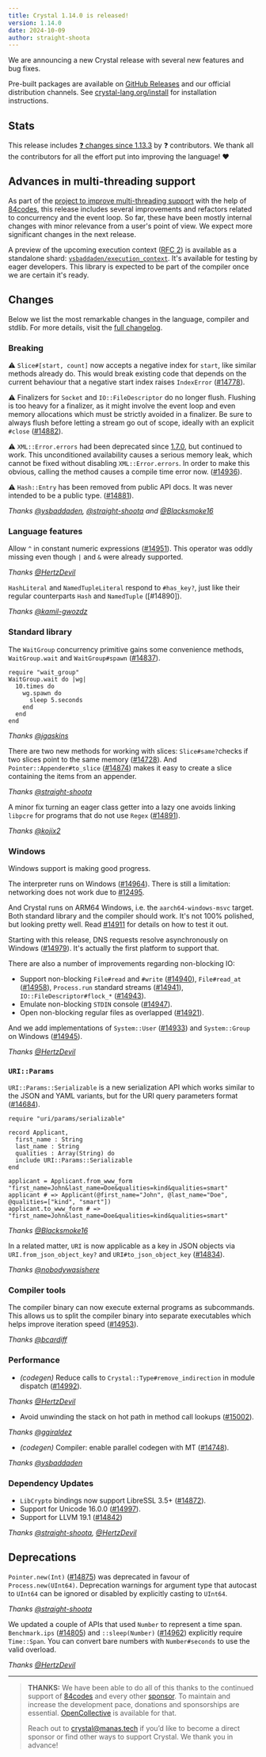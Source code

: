 ```yaml
---
title: Crystal 1.14.0 is released!
version: 1.14.0
date: 2024-10-09
author: straight-shoota
---
```

We are announcing a new Crystal release with several new features and bug fixes.

Pre-built packages are available on [GitHub Releases](https://github.com/crystal-lang/crystal/releases/tag/1.14.0)
and our official distribution channels.
See [crystal-lang.org/install](https://crystal-lang.org/install/) for
installation instructions.

## Stats

This release includes [❓ changes since 1.13.3](https://github.com/crystal-lang/crystal/pulls?q=is%3Apr+milestone%3A1.14.0)
by ❓ contributors. We thank all the contributors for all the effort put into
improving the language! ❤️

## Advances in multi-threading support

As part of the [project to improve multi-threading support](/2024/02/09/84codes-manas-mt) with the help of [84codes],
this release includes several improvements and refactors related to concurrency and the event loop. So far, these have been mostly internal changes with minor relevance from a user's point of view. We expect more significant changes in the next release.

A preview of the upcoming execution context ([RFC 2](https://github.com/crystal-lang/rfcs/pull/2)) is available as a standalone shard: [`ysbaddaden/execution_context`](https://github.com/ysbaddaden/execution_context). It's available for testing by eager developers. This library is expected to be part of the compiler once we are certain it's ready.

## Changes

Below we list the most remarkable changes in the language, compiler and stdlib.
For more details, visit the [full changelog](https://github.com/crystal-lang/crystal/releases/tag/1.14.0).

### Breaking

⚠️ `Slice#[start, count]` now accepts a negative index for `start`, like similar methods already do.
This would break existing code that depends on the current behaviour that a negative start index raises `IndexError` ([#14778]).

[#14778]: https://github.com/crystal-lang/crystal/pull/14778

⚠️ Finalizers for `Socket` and `IO::FileDescriptor` do no longer flush.
Flushing is too heavy for a finalizer, as it might involve the event loop and even memory allocations which must be strictly avoided in a finalizer.
Be sure to always flush before letting a stream go out of scope, ideally with an explicit `#close` ([#14882]).

[#14882]: https://github.com/crystal-lang/crystal/pull/14882

⚠️ `XML::Error.errors` had been deprecated since [1.7.0](/releases/2023-01-09-1.7.0-released.md), but continued to work.
This unconditioned availability causes a serious memory leak, which cannot be fixed without disabling `XML::Error.errors`.
In order to make this obvious, calling the method causes a compile time error now. ([#14936]).

[#14936]: https://github.com/crystal-lang/crystal/pull/14936

⚠️ `Hash::Entry` has been removed from public API docs. It was never intended to be a public type. ([#14881]).

*Thanks [@ysbaddaden], [@straight-shoota] and [@Blacksmoke16]*

[#14881]: https://github.com/crystal-lang/crystal/pull/14881

### Language features

Allow `^` in constant numeric expressions ([#14951]). This operator was oddly missing even though `|` and `&` were already supported.

*Thanks [@HertzDevil]*

[#14951]: https://github.com/crystal-lang/crystal/pull/14951

`HashLiteral` and `NamedTupleLiteral` respond to `#has_key?`, just like their regular counterparts `Hash` and `NamedTuple` ([#14890]).

*Thanks [@kamil-gwozdz]*

### Standard library

The `WaitGroup` concurrency primitive gains some convenience methods,
`WaitGroup.wait` and `WaitGroup#spawn` ([#14837]).

```crystal
require "wait_group"
WaitGroup.wait do |wg|
  10.times do
    wg.spawn do
      sleep 5.seconds
    end
  end
end
```

*Thanks [@jgaskins]*

[#14837]: https://github.com/crystal-lang/crystal/pull/14837

There are two new methods for working with slices: `Slice#same?`checks
if two slices point to the same memory ([#14728]).
And `Pointer::Appender#to_slice` ([#14874]) makes it easy to create a slice
containing the items from an appender.

[#14728]: https://github.com/crystal-lang/crystal/pull/14728
[#14874]: https://github.com/crystal-lang/crystal/pull/14874

*Thanks [@straight-shoota]*

A minor fix turning an eager class getter into a lazy one avoids linking `libpcre`
for programs that do not use `Regex` ([#14891]).

*Thanks [@kojix2]*

[#14891]: https://github.com/crystal-lang/crystal/pull/14891

### Windows

Windows support is making good progress.

The interpreter runs on Windows ([#14964]). There is still a limitation:
networking does not work due to [#12495].

And Crystal runs on ARM64 Windows, i.e. the `aarch64-windows-msvc` target.
Both standard library and the compiler should work. It's not 100% polished, but
looking pretty well. Read [#14911] for details on how to test it out.

Starting with this release, DNS requests resolve asynchronously on Windows ([#14979]).
It's actually the first platform to support that.

There are also a number of improvements regarding non-blocking IO:

- Support non-blocking `File#read` and `#write` ([#14940]), `File#read_at` ([#14958]), `Process.run` standard streams ([#14941]), `IO::FileDescriptor#flock_*` ([#14943]).
- Emulate non-blocking `STDIN` console ([#14947]).
- Open non-blocking regular files as overlapped ([#14921]).

And we add implementations of `System::User` ([#14933]) and `System::Group` on Windows ([#14945]).

*Thanks [@HertzDevil]*

[#14911]: https://github.com/crystal-lang/crystal/pull/14911
[#14921]: https://github.com/crystal-lang/crystal/pull/14921
[#14940]: https://github.com/crystal-lang/crystal/pull/14940
[#14958]: https://github.com/crystal-lang/crystal/pull/14958
[#14941]: https://github.com/crystal-lang/crystal/pull/14941
[#14943]: https://github.com/crystal-lang/crystal/pull/14943
[#14947]: https://github.com/crystal-lang/crystal/pull/14947
[#14979]: https://github.com/crystal-lang/crystal/pull/14979
[#14933]: https://github.com/crystal-lang/crystal/pull/14933
[#14945]: https://github.com/crystal-lang/crystal/pull/14945
[#14964]: https://github.com/crystal-lang/crystal/pull/14964
[#12495]: https://github.com/crystal-lang/crystal/issues/12495

### `URI::Params`

`URI::Params::Serializable` is a new serialization API which works similar to
the JSON and YAML variants, but for the URI query parameters format ([#14684]).

```crystal
require "uri/params/serializable"

record Applicant,
  first_name : String
  last_name : String
  qualities : Array(String) do
  include URI::Params::Serializable
end

applicant = Applicant.from_www_form "first_name=John&last_name=Doe&qualities=kind&qualities=smart"
applicant # => Applicant(@first_name="John", @last_name="Doe", @qualities=["kind", "smart"])
applicant.to_www_form # => "first_name=John&last_name=Doe&qualities=kind&qualities=smart"
```

*Thanks [@Blacksmoke16]*

In a related matter, `URI` is now applicable as a key in JSON objects via `URI.from_json_object_key?` and `URI#to_json_object_key` ([#14834]).

*Thanks [@nobodywasishere]*

[#14834]: https://github.com/crystal-lang/crystal/pull/14834
[#14684]: https://github.com/crystal-lang/crystal/pull/14684

### Compiler tools

The compiler binary can now execute external programs as subcommands.
This allows us to split the compiler binary into separate executables which helps
improve iteration speed ([#14953]).

*Thanks [@bcardiff]*

[#14953]: https://github.com/crystal-lang/crystal/pull/14953

### Performance

- *(codegen)* Reduce calls to `Crystal::Type#remove_indirection` in module dispatch ([#14992]).

*Thanks [@HertzDevil]*

[#14992]: https://github.com/crystal-lang/crystal/pull/14992

- Avoid unwinding the stack on hot path in method call lookups ([#15002]).

*Thanks [@ggiraldez]*

- *(codegen)* Compiler: enable parallel codegen with MT ([#14748]).

*Thanks [@ysbaddaden]*

[#15002]: https://github.com/crystal-lang/crystal/pull/15002
[#14748]: https://github.com/crystal-lang/crystal/pull/14748

### Dependency Updates

- `LibCrypto` bindings now support LibreSSL 3.5+ ([#14872]).
- Support for Unicode 16.0.0 ([#14997]).
- Support for LLVM 19.1 ([#14842])

*Thanks [@straight-shoota], [@HertzDevil]*

[#14842]: https://github.com/crystal-lang/crystal/pull/14842
[#14872]: https://github.com/crystal-lang/crystal/pull/14872
[#14997]: https://github.com/crystal-lang/crystal/pull/14997

## Deprecations

`Pointer.new(Int)` ([#14875]) was deprecated in favour of `Process.new(UInt64)`.
Deprecation warnings for argument type that autocast to `UInt64` can be ignored
or disabled by explicitly casting to `UInt64`.

*Thanks [@straight-shoota]*

[#14875]: https://github.com/crystal-lang/crystal/pull/14875

We updated a couple of APIs that used `Number` to represent a time span. `Benchmark.ips` ([#14805])
and `::sleep(Number)` ([#14962]) explicitly require `Time::Span`. You can convert bare numbers with `Number#seconds` to use the valid overload.

*Thanks [@HertzDevil]*

[#14805]: https://github.com/crystal-lang/crystal/pull/14805
[#14962]: https://github.com/crystal-lang/crystal/pull/14962

---

> **THANKS:**
> We have been able to do all of this thanks to the continued support of [84codes](https://www.84codes.com/) and every other [sponsor](/sponsors).
> To maintain and increase the development pace, donations and sponsorships are
> essential. [OpenCollective](https://opencollective.com/crystal-lang) is
> available for that.
>
> Reach out to [crystal@manas.tech](mailto:crystal@manas.tech)
> if you’d like to become a direct sponsor or find other ways to support Crystal.
> We thank you in advance!

[@bcardiff]: https://github.com/bcardiff
[@Blacksmoke16]: https://github.com/Blacksmoke16
[@ggiraldez]: https://github.com/ggiraldez
[@HertzDevil]: https://github.com/HertzDevil
[@jgaskins]: https://github.com/jgaskins
[@kamil-gwozdz]: https://github.com/kamil-gwozdz
[@kojix2]: https://github.com/kojix2
[@nobodywasishere]: https://github.com/nobodywasishere
[@straight-shoota]: https://github.com/straight-shoota
[@ysbaddaden]: https://github.com/ysbaddaden
[84codes]: https://www.84codes.com/
